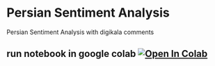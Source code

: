 # Persian Sentiment Analysis
Persian Sentiment Analysis with digikala comments

## run notebook in google colab <a href="https://colab.research.google.com/drive/1tLfcQUeh1CfJeW_9iRN4D2oqS0CZ24b0?usp=sharing"><img src="https://colab.research.google.com/assets/colab-badge.svg" alt="Open In Colab"></a>
